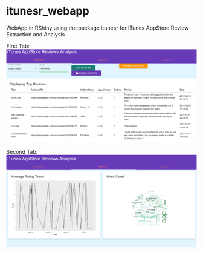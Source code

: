# itunesr_webapp
WebApp in RShiny using the package itunesr for iTunes AppStore Review Extraction and Analysis

First Tab:
![Screenshot](itunes_webapp_screenshot.PNG)

Second Tab:
![Screenshot](itunes_webapp_screenshot_2.PNG)
